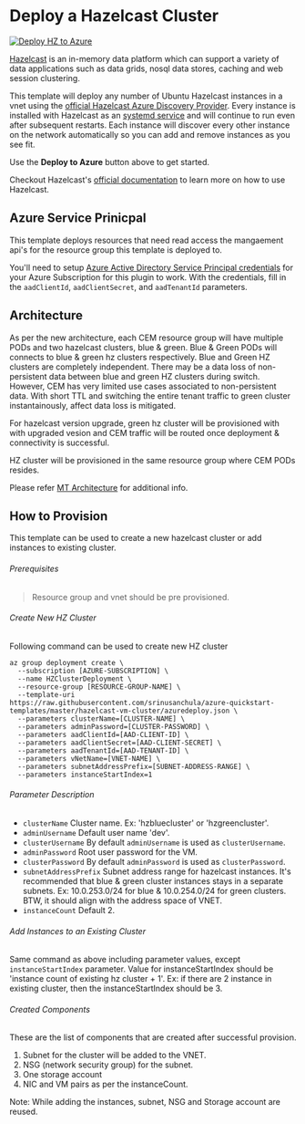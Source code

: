 # Deploy a Hazelcast Cluster

[![Deploy HZ to Azure](http://azuredeploy.net/deploybutton.png)](https://portal.azure.com/#create/Microsoft.Template/uri/https%3A%2F%2Fraw.githubusercontent.com%2Fsrinusanchula%2Fazure-quickstart-templates%2Fmaster%2Fhazelcast-vm-cluster%2Fazuredeploy.json)

[Hazelcast](https://hazelcast.org) is an in-memory data platform which can support a variety of data applications such as data grids, nosql data stores, caching and web session clustering.

This template will deploy any number of Ubuntu Hazelcast instances in a vnet using the [official Hazelcast Azure Discovery Provider](https://github.com/hazelcast/hazelcast-azure). Every instance is installed with Hazelcast as an [systemd service](https://www.digitalocean.com/community/tutorials/systemd-essentials-working-with-services-units-and-the-journal) and will continue to run even after subsequent restarts. Each instance will discover every other instance on the network automatically so you can add and remove instances as you see fit.

Use the **Deploy to Azure** button above to get started.

Checkout Hazelcast's [official documentation](https://hazelcast.org/documentation/) to learn more on how to use Hazelcast.

## Azure Service Prinicpal

This template deploys resources that need read access the mangaement api's for the resource group this template is deployed to.

You'll need to setup [Azure Active Directory Service Principal credentials](https://azure.microsoft.com/en-us/documentation/articles/resource-group-create-service-principal-portal/) for your Azure Subscription for this plugin to work. With the credentials, fill in the `aadClientId`, `aadClientSecret`, and `aadTenantId` parameters.

## Architecture

As per the new architecture, each CEM resource group will have multiple PODs and two hazelcast clusters, blue & green. Blue & Green PODs will connects to blue & green hz clusters respectively. Blue and Green HZ clusters are completely independent. There may be a data loss of non-persistent data between blue and green HZ clusters during switch. However, CEM has very limited use cases associated to non-persistent data. With short TTL and switching the entire tenant traffic to green cluster instantainously, affect data loss is mitigated.

For hazelcast version upgrade, green hz cluster will be provisioned with with upgraded vesion and CEM traffic will be routed once deployment & connectivity is successful.

HZ cluster will be provisioned in the same resource group where CEM PODs resides.

Please refer [MT Architecture]() for additional info.

## How to Provision

This template can be used to create a new hazelcast cluster or add instances to existing cluster.

###### Prerequisites
> Resource group and vnet should be pre provisioned.

###### Create New HZ Cluster
Following command can be used to create new HZ cluster
```
az group deployment create \
  --subscription [AZURE-SUBSCRIPTION] \
  --name HZClusterDeployment \
  --resource-group [RESOURCE-GROUP-NAME] \
  --template-uri https://raw.githubusercontent.com/srinusanchula/azure-quickstart-templates/master/hazelcast-vm-cluster/azuredeploy.json \
  --parameters clusterName=[CLUSTER-NAME] \
  --parameters adminPassword=[CLUSTER-PASSWORD] \
  --parameters aadClientId=[AAD-CLIENT-ID] \
  --parameters aadClientSecret=[AAD-CLIENT-SECRET] \
  --parameters aadTenantId=[AAD-TENANT-ID] \
  --parameters vNetName=[VNET-NAME] \
  --parameters subnetAddressPrefix=[SUBNET-ADDRESS-RANGE] \
  --parameters instanceStartIndex=1
```

###### Parameter Description
- `clusterName` Cluster name. Ex: 'hzbluecluster' or 'hzgreencluster'.
- `adminUsername` Default user name 'dev'.
- `clusterUsername` By default `adminUsername` is used as `clusterUsername`.
- `adminPassword` Root user password for the VM.
- `clusterPassword` By default `adminPassword` is used as `clusterPassword`.
- `subnetAddressPrefix` Subnet address range for hazelcast instances. It's recommended that blue & green cluster instances stays in a separate subnets. Ex: 10.0.253.0/24 for blue & 10.0.254.0/24 for green clusters. BTW, it should align with the address space of VNET.
- `instanceCount` Default 2.

###### Add Instances to an Existing Cluster
Same command as above including parameter values, except `instanceStartIndex` parameter. Value for instanceStartIndex should be 'instance count of existing hz cluster + 1'. Ex: if there are 2 instance in existing cluster, then the instanceStartIndex should be 3.

###### Created Components
These are the list of components that are created after successful provision.
1. Subnet for the cluster will be added to the VNET.
2. NSG (network security group) for the subnet.
3. One storage account
4. NIC and VM pairs as per the instanceCount.

Note: While adding the instances, subnet, NSG and Storage account are reused.
